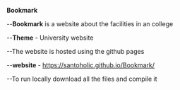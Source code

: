**Bookmark**

--**Bookmark** is  a website about the facilities in an college

--**Theme** - University website

--The website is hosted using the github pages

--**website** - https://santoholic.github.io/Bookmark/

--To run locally download all the files and compile it
